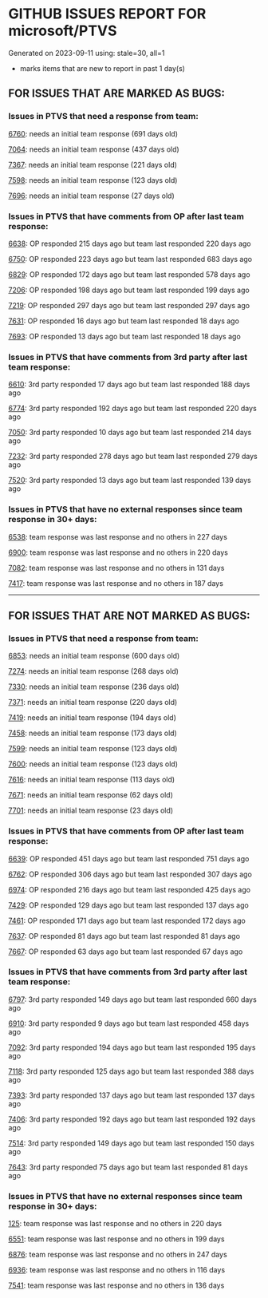 
# GITHUB ISSUES REPORT FOR microsoft/PTVS


Generated on 2023-09-11 using: stale=30, all=1


* marks items that are new to report in past 1 day(s)


## FOR ISSUES THAT ARE MARKED AS BUGS:


### Issues in PTVS that need a response from team:


  [6760](https://github.com/microsoft/PTVS/issues/6760 "Evaluates all the expressions in interactive windows ignore the Completion Mode setting."): needs an initial team response (691 days old)

  [7064](https://github.com/microsoft/PTVS/issues/7064 "Some intellisense don't work well in interactive window after writing some REPL commands"): needs an initial team response (437 days old)

  [7367](https://github.com/microsoft/PTVS/issues/7367 "No output result after clicking 'Execute Project in Python Interactive'"): needs an initial team response (221 days old)

  [7598](https://github.com/microsoft/PTVS/issues/7598 "Auto commenting lines using LF or CRLF "): needs an initial team response (123 days old)

  [7696](https://github.com/microsoft/PTVS/issues/7696 "Go To All can't find the method where is defined in another project"): needs an initial team response (27 days old)

### Issues in PTVS that have comments from OP after last team response:


  [6638](https://github.com/microsoft/PTVS/issues/6638 "Refactor rename incorrect when the referenced method is defined in another project. "): OP responded 215 days ago but team last responded 220 days ago

  [6750](https://github.com/microsoft/PTVS/issues/6750 "An error pops up when run &quot;Django Check, Django Migrate, Django Create Superuser...&quot;. "): OP responded 223 days ago but team last responded 683 days ago

  [6829](https://github.com/microsoft/PTVS/issues/6829 "IntelliSense which is modified manually does not work after restart the VS."): OP responded 172 days ago but team last responded 578 days ago

  [7206](https://github.com/microsoft/PTVS/issues/7206 "The active environment doesn't change with the Cookiecutter Explorer is open"): OP responded 198 days ago but team last responded 199 days ago

  [7219](https://github.com/microsoft/PTVS/issues/7219 "No output with using ipython interactive window"): OP responded 297 days ago but team last responded 297 days ago

  [7631](https://github.com/microsoft/PTVS/issues/7631 "An unexpected error occured when first creating the conda env."): OP responded 16 days ago but team last responded 18 days ago

  [7693](https://github.com/microsoft/PTVS/issues/7693 "IntelliSense doesn't work after reopen solution"): OP responded 13 days ago but team last responded 18 days ago

### Issues in PTVS that have comments from 3rd party after last team response:


  [6610](https://github.com/microsoft/PTVS/issues/6610 "Remote debug attach does not support path mapping"): 3rd party responded 17 days ago but team last responded 188 days ago

  [6774](https://github.com/microsoft/PTVS/issues/6774 "The Python installed from Microsoft Store couldn't view installed packages when first use the environment."): 3rd party responded 192 days ago but team last responded 220 days ago

  [7050](https://github.com/microsoft/PTVS/issues/7050 "An error was reported in the output window when creating the env."): 3rd party responded 10 days ago but team last responded 214 days ago

  [7232](https://github.com/microsoft/PTVS/issues/7232 "native/python debugger cannot find python source code"): 3rd party responded 278 days ago but team last responded 279 days ago

  [7520](https://github.com/microsoft/PTVS/issues/7520 " Visual Studio 2022 keeps breaking on exception which seems to be handled in Python internally"): 3rd party responded 13 days ago but team last responded 139 days ago

### Issues in PTVS that have no external responses since team response in 30+ days:


  [6538](https://github.com/microsoft/PTVS/issues/6538 "No static analysis suggestions in Interactive window."): team response was last response and no others in 227 days

  [6900](https://github.com/microsoft/PTVS/issues/6900 "Python 3.10 fails to hit breakpoints when &quot;Native Code Debugging&quot; is enabled."): team response was last response and no others in 220 days

  [7082](https://github.com/microsoft/PTVS/issues/7082 "VS2022 Python Fonts and Colors Customization Regression from VS2019, Defies Microsoft Documentation"): team response was last response and no others in 131 days

  [7417](https://github.com/microsoft/PTVS/issues/7417 "No intellisense when from 'PYTHONPATH'"): team response was last response and no others in 187 days

---

## FOR ISSUES THAT ARE NOT MARKED AS BUGS:


### Issues in PTVS that need a response from team:


  [6853](https://github.com/microsoft/PTVS/issues/6853 "Unable to install suggested module when using IPython interactive mode."): needs an initial team response (600 days old)

  [7274](https://github.com/microsoft/PTVS/issues/7274 "Changing error messages - differences in reported errors between VS and pyright cli"): needs an initial team response (268 days old)

  [7330](https://github.com/microsoft/PTVS/issues/7330 "Unable to create DLL for C++ "): needs an initial team response (236 days old)

  [7371](https://github.com/microsoft/PTVS/issues/7371 "Outdated settings "): needs an initial team response (220 days old)

  [7419](https://github.com/microsoft/PTVS/issues/7419 "Environment Management UI"): needs an initial team response (194 days old)

  [7458](https://github.com/microsoft/PTVS/issues/7458 "Python project build after they are disabled in solution config manager "): needs an initial team response (173 days old)

  [7599](https://github.com/microsoft/PTVS/issues/7599 "Intellisense incorrectly reports unknown types "): needs an initial team response (123 days old)

  [7600](https://github.com/microsoft/PTVS/issues/7600 "Modal pop-up persists when a breakpoint cannot resolve conditional expression "): needs an initial team response (123 days old)

  [7616](https://github.com/microsoft/PTVS/issues/7616 "Lots of debug symbols are being loaded at every application start"): needs an initial team response (113 days old)

  [7671](https://github.com/microsoft/PTVS/issues/7671 "Errors in open files are shown inconsistently"): needs an initial team response (62 days old)

  [7701](https://github.com/microsoft/PTVS/issues/7701 "No IntelliSense when import a new created django app."): needs an initial team response (23 days old)

### Issues in PTVS that have comments from OP after last team response:


  [6639](https://github.com/microsoft/PTVS/issues/6639 " IntelliSense does not work when changed SearchPath in PythonSettings.json file in open folder."): OP responded 451 days ago but team last responded 751 days ago

  [6762](https://github.com/microsoft/PTVS/issues/6762 "Unchecked &quot;Parameter information&quot; still has signature help."): OP responded 306 days ago but team last responded 307 days ago

  [6974](https://github.com/microsoft/PTVS/issues/6974 "No IntelliSense when import folder under the workspace."): OP responded 216 days ago but team last responded 425 days ago

  [7429](https://github.com/microsoft/PTVS/issues/7429 "Start without Debug and Start with Debug button not available in right click menu"): OP responded 129 days ago but team last responded 137 days ago

  [7461](https://github.com/microsoft/PTVS/issues/7461 "Anaconda displays incorrectly in environment list"): OP responded 171 days ago but team last responded 172 days ago

  [7637](https://github.com/microsoft/PTVS/issues/7637 "IntelliSense hangs indefinitely on various occasions, only process restart helps"): OP responded 81 days ago but team last responded 81 days ago

  [7667](https://github.com/microsoft/PTVS/issues/7667 "VS 2019 fails to use the previously selected environment in existing projects"): OP responded 63 days ago but team last responded 67 days ago

### Issues in PTVS that have comments from 3rd party after last team response:


  [6797](https://github.com/microsoft/PTVS/issues/6797 "VS2022 no longer allows mapping file extensions to the Python editor"): 3rd party responded 149 days ago but team last responded 660 days ago

  [6910](https://github.com/microsoft/PTVS/issues/6910 "Python Editor - SendSelectionToInteractive not working on VS2022"): 3rd party responded 9 days ago but team last responded 458 days ago

  [7092](https://github.com/microsoft/PTVS/issues/7092 "Stub paths setting not observed"): 3rd party responded 194 days ago but team last responded 195 days ago

  [7118](https://github.com/microsoft/PTVS/issues/7118 "IPython interactive mode always freezing"): 3rd party responded 125 days ago but team last responded 388 days ago

  [7393](https://github.com/microsoft/PTVS/issues/7393 "reportMissingModuleSource:  Visual Studio 2022 / Python"): 3rd party responded 137 days ago but team last responded 137 days ago

  [7406](https://github.com/microsoft/PTVS/issues/7406 "Python project reports a .NET Framwork error when .NET Core library is referenced"): 3rd party responded 192 days ago but team last responded 192 days ago

  [7514](https://github.com/microsoft/PTVS/issues/7514 "Subprocess with visual studio debugger attached to process causes a problem in python project"): 3rd party responded 149 days ago but team last responded 150 days ago

  [7643](https://github.com/microsoft/PTVS/issues/7643 "Interactive Debugging not working anymore like expected"): 3rd party responded 75 days ago but team last responded 81 days ago

### Issues in PTVS that have no external responses since team response in 30+ days:


  [125](https://github.com/microsoft/PTVS/issues/125 "Automatically attach to subprocesses when debugging"): team response was last response and no others in 220 days

  [6551](https://github.com/microsoft/PTVS/issues/6551 "Navigation bar is not working"): team response was last response and no others in 199 days

  [6876](https://github.com/microsoft/PTVS/issues/6876 "Extract method only works on one line and rename doesn't work at all"): team response was last response and no others in 247 days

  [6936](https://github.com/microsoft/PTVS/issues/6936 "Skip tests after clicking “Analyze Code Coverage”."): team response was last response and no others in 116 days

  [7541](https://github.com/microsoft/PTVS/issues/7541 "The 'environment.yml' file can not be detected to create a conda env when reload project"): team response was last response and no others in 136 days
